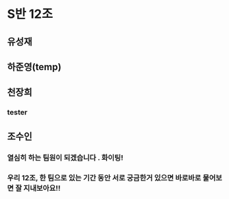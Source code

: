# S반 12조

## 유성재

## 하준영(temp)

## 천장희
### tester

## 조수인
### 열심히 하는 팀원이 되겠습니다 . 화이팅!

### 우리 12조, 한 팀으로 있는 기간 동안 서로 궁금한거 있으면 바로바로 물어보면 잘 지내보아요!!

